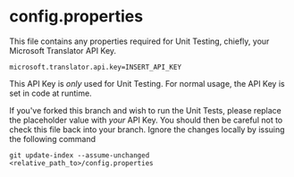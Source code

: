 # config.properties

This file contains any properties required for Unit Testing, chiefly, your Microsoft Translator API Key. 

    microsoft.translator.api.key=INSERT_API_KEY

This API Key is _only_ used for Unit Testing. For normal usage, the API Key is set in code at runtime.

If you've forked this branch and wish to run the Unit Tests, please replace the placeholder value with _your_ API Key. You should then be careful not to check this file back into your branch. Ignore the changes locally by issuing the following command

    git update-index --assume-unchanged <relative_path_to>/config.properties
